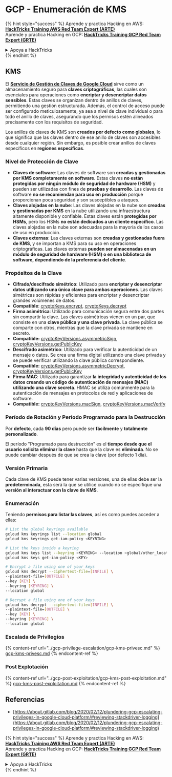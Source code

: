 # GCP - Enumeración de KMS

{% hint style="success" %}
Aprende y practica Hacking en AWS:<img src="/.gitbook/assets/image.png" alt="" data-size="line">[**HackTricks Training AWS Red Team Expert (ARTE)**](https://training.hacktricks.xyz/courses/arte)<img src="/.gitbook/assets/image.png" alt="" data-size="line">\
Aprende y practica Hacking en GCP: <img src="/.gitbook/assets/image (2).png" alt="" data-size="line">[**HackTricks Training GCP Red Team Expert (GRTE)**<img src="/.gitbook/assets/image (2).png" alt="" data-size="line">](https://training.hacktricks.xyz/courses/grte)

<details>

<summary>Apoya a HackTricks</summary>

* ¡Consulta los [**planes de suscripción**](https://github.com/sponsors/carlospolop)!
* **Únete al** 💬 [**grupo de Discord**](https://discord.gg/hRep4RUj7f) o al [**grupo de telegram**](https://t.me/peass) o **síguenos** en **Twitter** 🐦 [**@hacktricks\_live**](https://twitter.com/hacktricks\_live)**.**
* **Comparte trucos de hacking enviando PRs a los repositorios de** [**HackTricks**](https://github.com/carlospolop/hacktricks) y [**HackTricks Cloud**](https://github.com/carlospolop/hacktricks-cloud).

</details>
{% endhint %}

## KMS

El [**Servicio de Gestión de Claves de Google Cloud**](https://cloud.google.com/kms/docs/) sirve como un almacenamiento seguro para **claves criptográficas**, las cuales son esenciales para operaciones como **encriptar y desencriptar datos sensibles**. Estas claves se organizan dentro de anillos de claves, permitiendo una gestión estructurada. Además, el control de acceso puede ser configurado meticulosamente, ya sea a nivel de clave individual o para todo el anillo de claves, asegurando que los permisos estén alineados precisamente con los requisitos de seguridad.

Los anillos de claves de KMS son **creados por defecto como globales**, lo que significa que las claves dentro de ese anillo de claves son accesibles desde cualquier región. Sin embargo, es posible crear anillos de claves específicos en **regiones específicas**.

### Nivel de Protección de Clave

* **Claves de software**: Las claves de software son **creadas y gestionadas por KMS completamente en software**. Estas claves **no están protegidas por ningún módulo de seguridad de hardware (HSM)** y pueden ser utilizadas con fines de **pruebas y desarrollo**. Las claves de software **no se recomiendan para uso en producción** porque proporcionan poca seguridad y son susceptibles a ataques.
* **Claves alojadas en la nube**: Las claves alojadas en la nube son **creadas y gestionadas por KMS** en la nube utilizando una infraestructura altamente disponible y confiable. Estas claves están **protegidas por HSMs**, pero los HSMs **no están dedicados a un cliente específico**. Las claves alojadas en la nube son adecuadas para la mayoría de los casos de uso en producción.
* **Claves externas**: Las claves externas son **creadas y gestionadas fuera de KMS**, y se importan a KMS para su uso en operaciones criptográficas. Las claves externas **pueden ser almacenadas en un módulo de seguridad de hardware (HSM) o en una biblioteca de software, dependiendo de la preferencia del cliente**.

### Propósitos de la Clave

* **Cifrado/descifrado simétrico**: Utilizado para **encriptar y desencriptar datos utilizando una única clave para ambas operaciones**. Las claves simétricas son rápidas y eficientes para encriptar y desencriptar grandes volúmenes de datos.
* **Compatible**: [cryptoKeys.encrypt](https://cloud.google.com/kms/docs/reference/rest/v1/projects.locations.keyRings.cryptoKeys/encrypt), [cryptoKeys.decrypt](https://cloud.google.com/kms/docs/reference/rest/v1/projects.locations.keyRings.cryptoKeys/decrypt)
* **Firma asimétrica**: Utilizado para comunicación segura entre dos partes sin compartir la clave. Las claves asimétricas vienen en un par, que consiste en una **clave pública y una clave privada**. La clave pública se comparte con otros, mientras que la clave privada se mantiene en secreto.
* **Compatible:** [cryptoKeyVersions.asymmetricSign](https://cloud.google.com/kms/docs/reference/rest/v1/projects.locations.keyRings.cryptoKeys.cryptoKeyVersions/asymmetricSign), [cryptoKeyVersions.getPublicKey](https://cloud.google.com/kms/docs/reference/rest/v1/projects.locations.keyRings.cryptoKeys.cryptoKeyVersions/getPublicKey)
* **Descifrado asimétrico**: Utilizado para verificar la autenticidad de un mensaje o datos. Se crea una firma digital utilizando una clave privada y se puede verificar utilizando la clave pública correspondiente.
* **Compatible:** [cryptoKeyVersions.asymmetricDecrypt](https://cloud.google.com/kms/docs/reference/rest/v1/projects.locations.keyRings.cryptoKeys.cryptoKeyVersions/asymmetricDecrypt), [cryptoKeyVersions.getPublicKey](https://cloud.google.com/kms/docs/reference/rest/v1/projects.locations.keyRings.cryptoKeys.cryptoKeyVersions/getPublicKey)
* **Firma MAC**: Utilizado para garantizar **la integridad y autenticidad de los datos creando un código de autenticación de mensajes (MAC) utilizando una clave secreta**. HMAC se utiliza comúnmente para la autenticación de mensajes en protocolos de red y aplicaciones de software.
* **Compatible:** [cryptoKeyVersions.macSign](https://cloud.google.com/kms/docs/reference/rest/v1/projects.locations.keyRings.cryptoKeys.cryptoKeyVersions/macSign), [cryptoKeyVersions.macVerify](https://cloud.google.com/kms/docs/reference/rest/v1/projects.locations.keyRings.cryptoKeys.cryptoKeyVersions/macVerify)

### Período de Rotación y Período Programado para la Destrucción

Por **defecto**, cada **90 días** pero puede ser **fácilmente** y **totalmente personalizado**.

El período "Programado para destrucción" es el **tiempo desde que el usuario solicita eliminar la clave** hasta que la clave es **eliminada**. No se puede cambiar después de que se crea la clave (por defecto 1 día).

### Versión Primaria

Cada clave de KMS puede tener varias versiones, una de ellas debe ser la **predeterminada**, esta será la que se utilice cuando no se especifique una **versión al interactuar con la clave de KMS**.

### Enumeración

Teniendo **permisos para listar las claves**, así es como puedes acceder a ellas:
```bash
# List the global keyrings available
gcloud kms keyrings list --location global
gcloud kms keyrings get-iam-policy <KEYRING>

# List the keys inside a keyring
gcloud kms keys list --keyring <KEYRING> --location <global/other_locations>
gcloud kms keys get-iam-policy <KEY>

# Encrypt a file using one of your keys
gcloud kms decrypt --ciphertext-file=[INFILE] \
--plaintext-file=[OUTFILE] \
--key [KEY] \
--keyring [KEYRING] \
--location global

# Decrypt a file using one of your keys
gcloud kms decrypt --ciphertext-file=[INFILE] \
--plaintext-file=[OUTFILE] \
--key [KEY] \
--keyring [KEYRING] \
--location global
```
### Escalada de Privilegios

{% content-ref url="../gcp-privilege-escalation/gcp-kms-privesc.md" %}
[gcp-kms-privesc.md](../gcp-privilege-escalation/gcp-kms-privesc.md)
{% endcontent-ref %}

### Post Explotación

{% content-ref url="../gcp-post-exploitation/gcp-kms-post-exploitation.md" %}
[gcp-kms-post-exploitation.md](../gcp-post-exploitation/gcp-kms-post-exploitation.md)
{% endcontent-ref %}

## Referencias

* [https://about.gitlab.com/blog/2020/02/12/plundering-gcp-escalating-privileges-in-google-cloud-platform/#reviewing-stackdriver-logging](https://about.gitlab.com/blog/2020/02/12/plundering-gcp-escalating-privileges-in-google-cloud-platform/#reviewing-stackdriver-logging)

{% hint style="success" %}
Aprende y practica Hacking en AWS: <img src="/.gitbook/assets/image.png" alt="" data-size="line">[**HackTricks Training AWS Red Team Expert (ARTE)**](https://training.hacktricks.xyz/courses/arte)<img src="/.gitbook/assets/image.png" alt="" data-size="line">\
Aprende y practica Hacking en GCP: <img src="/.gitbook/assets/image (2).png" alt="" data-size="line">[**HackTricks Training GCP Red Team Expert (GRTE)**<img src="/.gitbook/assets/image (2).png" alt="" data-size="line">](https://training.hacktricks.xyz/courses/grte)

<details>

<summary>Apoya a HackTricks</summary>

* ¡Consulta los [**planes de suscripción**](https://github.com/sponsors/carlospolop)!
* **Únete al** 💬 [**grupo de Discord**](https://discord.gg/hRep4RUj7f) o al [**grupo de telegram**](https://t.me/peass) o **síguenos** en **Twitter** 🐦 [**@hacktricks\_live**](https://twitter.com/hacktricks\_live)**.**
* **Comparte trucos de hacking enviando PRs a los repositorios de** [**HackTricks**](https://github.com/carlospolop/hacktricks) y [**HackTricks Cloud**](https://github.com/carlospolop/hacktricks-cloud).

</details>
{% endhint %}

